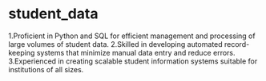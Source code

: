 # student_data
1.Proficient in Python and SQL for efficient management and processing of large volumes of student data.
2.Skilled in developing automated record-keeping systems that minimize manual data entry and reduce errors.
3.Experienced in creating scalable student information systems suitable for institutions of all sizes.
